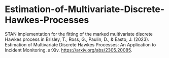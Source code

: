 # Estimation-of-Multivariate-Discrete-Hawkes-Processes

STAN implementation for the fitting of the marked multivariate discrete Hawkes process in Brisley, T., Ross, G., Paulin, D., & Easto, J. (2023). Estimation of Multivariate Discrete Hawkes Processes: An Application to Incident Monitoring. arXiv. https://arxiv.org/abs/2305.20085.
